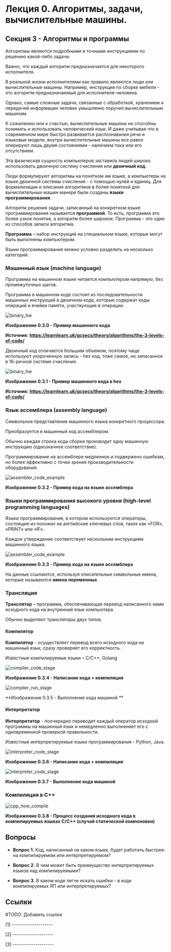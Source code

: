 # Лекция 0.  Алгоритмы, задачи, вычислительные машины.

## Секция 3 - Алгоритмы и программы

Алгоритмы являются подробными и точными инструкциями по решению какой-либо задачи.

Важно, что каждый алгоритм предназначается для некоторого исполнителя. 

 В реальной жизни исполнителями как правило являются люди или вычислительные машины. Например, инструкция по сборке мебели - это алгоритм предназначаемый для исполнителя-человека.

Однако, самые сложные задачи, связанные с обработкой, хранением и передачей информации  человек умышленно поручил вычислительным машинам.

К сожалению или к счастью, вычислительные машины не способны понимать и использовать человеческий язык. И даже учитывая что в современном мире быстро развивается распознавания речи и языковые модели, внутри вычислительные машины все равно оперируют лишь двумя состояниями - наличием тока или его отсутствием.

Эта физическая сущность компьютеров заставила людей широко использовать двоичную систему счисления или **двоичный код**.

Люди формулируют алгоритмы на понятном им языке, а компьютеры на языке двоичной системы счисления - с помощью нулей и единиц. Для формализации и описания алгоритмов в более понятной для вычислительных машин манере были созданы **языки программирования**.

Алгоритм решения задачи, записанный на конкретном языке программирования называется **программой**. То есть, программа это более узкое понятие, а алгоритм более широкое. Программа - это один из способов записи алгоритма.

**Программа** – набор инструкций на специальном языке, которые могут быть выполнены компьютером.

Языки программирования можно условно разделить на несколько категорий.

### Машинный язык (machine language)

Программа на машинном языке читается компьютером напрямую, без промежуточных шагов.

Программа в машинном коде состоит из последовательности машинных инструкций в двоичном коде, которые содержат коды операций и ячейки памяти, участвующие в операции.

![binary_hw](./images/binary_hw.png#center)

**Изображение 0.3.0 - Пример машинного кода**

**Источник: https://learnlearn.uk/gcsecs/theory/algorithms/the-3-levels-of-code/**

Двоичный код отличается большим объемом, поэтому чаще используют укороченную запись - hex код, тоже самое, но записанное в 16-ричной системе счисления.

![binary_hw](./images/hex_hw.png)

**Изображение 0.3.1 - Пример машинного кода в hex**

**Источник: https://learnlearn.uk/gcsecs/theory/algorithms/the-3-levels-of-code/**

### Язык ассемблера (assembly language)

Символьное представление машинного языка конкретного процессора.

Преобразуется в машинный код ассемблером.

Обычно каждая строка кода сборки производит одну машинную инструкцию (однозначное соответствие).

Программирование на ассемблере медленное и подвержено ошибкам, но более эффективно с точки зрения производительности оборудования.

![assembler_code_example](./images/assembler_code_example.jpg)

**Изображение 0.3.2 -  Пример кода на языке ассемблера**

### Языки программирования высокого уровня (high-level programming languages)

Языки программирования, в котором используются операторы, состоящие из похожих на английские ключевых слов, таких как «FOR», «PRINT» или «IF».

Каждое утверждение соответствует нескольким инструкциям машинного языка.

![assembler_code_example](./images/pascal_code_example.jpg)

**Изображение 0.3.3 - Пример кода на языке ассемблера**

На данные ссылаются, используя описательные символьные имена, которые называются **имена переменных**.

### Трансляция

**Транслятор** – программа, обеспечивающая перевод написанного нами исходного кода на внутренний язык компьютера. 

Обычно выделяют трансляторы двух типов.

#### Компилятор

**Компилятор** - осуществляет перевод всего исходного кода на машинный язык, сразу проверяет его корректность.

Известные компилируемые языки – С/C++, Golang

![compiler_code_stage](./images/compiler_code_stage.png)

**Изображение 0.3.4 - Написание кода + компиляция**

![compiler_run_stage](./images/compiler_run_stage.png)

**Изображение 0.3.5 - Выполнение кода машиной **

#### Интерпретатор

**Интерпретатор** - поочередно переводит каждый оператор исходной программы на машинный язык и немедленно выполненяет его с одновременной проверкой правильности.

Известные интерпретируемые языки программирования - Python, Java.

![interpreter_code_stage](./images/interpreter_code_stage.png)

**Изображение 0.3.6 - Написание кода + компиляция**


![interpreter_code_stage](./images/interpreter_run_stage.png)

**Изображение 0.3.7 - Выполнение кода машиной**

### Компиляция в C++

![cpp_how_compile](./images/cpp_how_compile.png)

**Изображение 0.3.8 - Процесс создания исходного кода в компилируемых языках C/C++ (случай статической компоновки)**


## Вопросы

- **Вопрос 1.** Код, написанный на каком языке, будет работать быстрее: на компилируемом или интерпретируемом?

- **Вопрос 2.** В чем может быть преимущество интерпретируемых языков над компилируемыми?

- **Вопрос 3.** В каком коде легче искать ошибки - в коде компилируемых ЯП или интерпретируемых?
 
  
## Ссылки
#TODO: Добавить ссылки

[1] --------------------

[2] --------------------

[3] --------------------
